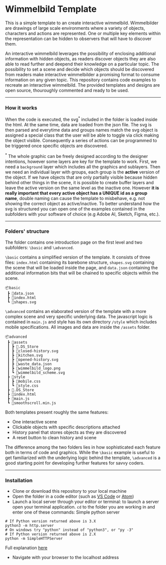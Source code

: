 # Wimmelbild Template
This is a simple template to an create interactive wimmelbild. Wimmelbilder are drawings of large scale environments where a variety of objects, characters and actions are represented. One or multiple key elements within the representation can be hidden to observers that will have to discover them. 

An interactive wimmelbild leverages the possibility of enclosing additional information with hidden objects, as readers discover objects they are also able to read further and deepend their knowledge on a particular topic. The possibility to set a scene and decide which objects should be discovered from readers make interactive wimmelbilder a promising format to consume information on any given topic. This repository contains code examples to recreate an interactive wimmelbild. The provided templates and designs are open source, thouroughly commented and ready to be used.

----
### How it works
When the code is executed, the svg<sup>*</sup> included in the folder is loaded inside the html. At the same time, data are loaded from the json file. The svg is then parsed and everytime data and groups names match the svg object is assigned a special class that the user will be able to toggle via click making the object visible. Consequently a series of actions can be programmed to be triggered once specific objects are discovered. 

<sup>*</sup> The whole graphic can be freely designed according to the designer intentions, however some layers are key for the template to work. First, we need a `background` layer which includes all the graphics and sublayers. Then we need an individual layer with groups, each group is the **active** version of the object. If we have objects that are only partially visible because hidden behind other things in the scene, it is possible to create buffer layers and leave the active version on the same level as the inactive one. However **it is really important that every active object has a UNIQUE id as a group name**, double naming can cause the template to misbehave, e.g. not showing the correct object as active/inactive. To better understand how the svg is structured you can open one of the examples contained in the subfolders with your software of choice (e.g Adobe AI, Sketch, Figma, etc.).

----
### Folders' structure

The folder contains one introduction page on the first level and two subfolders: `\basic` and `\advanced`.

`\basic` contains a simplified version of the template. It consists of three files: `index.html` containing its barebone structure, `shapes.svg` containing the scene that will be loaded inside the page, and `data.json` containing the additional information bits that will be chained to specific objects within the scene.

```
📦basic
 ┣ 📜data.json
 ┣ 📜index.html
 ┗ 📜shapes.svg
```

`\advanced` contains an elaborated version of the template with a more complex scene and very specific underlying data. The javascript logic is contained in `main.js` and style has its own directory `/style` which includes mobile specifications. All images and data are inside the `/assets` folder.

```
📦advanced
 ┣ 📂assets
 ┃ ┣ 📜.DS_Store
 ┃ ┣ 📜closed-history.svg
 ┃ ┣ 📜kitchen.svg
 ┃ ┣ 📜opened-history.svg
 ┃ ┣ 📜waste_data.json
 ┃ ┣ 📜wimmelbild_logo.png
 ┃ ┗ 📜wimmelbild_scheme.svg
 ┣ 📂style
 ┃ ┣ 📜mobile.css
 ┃ ┗ 📜style.css
 ┣ 📜.DS_Store
 ┣ 📜index.html
 ┣ 📜main.js
 ┗ 📜smoothscroll.min.js
```

Both templates present roughly the same features:
- One interactive scene 
- Clickable objects with specific descriptions attached
- History panel that stores objects as they are discovered
- A reset button to clean history and scene

The difference among the two folders lies in how sophisticated each feature both in terms of code and graphics. While the `\basic` example is useful to get familiarized with the underlying logic behind the template, `\advanced` is a good starting point for developing further features for savvy coders.

----
### Installation
- Clone or download this repository to your local machine
- Open the folder in a code editor (such as [VS Code](https://code.visualstudio.com/) or [Atom](https://atom.io/))
- Launch a local server through your editor or terminal:
to launch a server open your terminal application. `cd` to the folder you are working in and enter one of these commands:
Simple python server
```
# If Python version returned above is 3.X
python3 -m http.server
# On windows try "python" instead of "python3", or "py -3"
# If Python version returned above is 2.X
python -m SimpleHTTPServer
```

Full explanation [here](https://developer.mozilla.org/en-US/docs/Learn/Common_questions/set_up_a_local_testing_server)
- Navigate with your browser to the localhost address